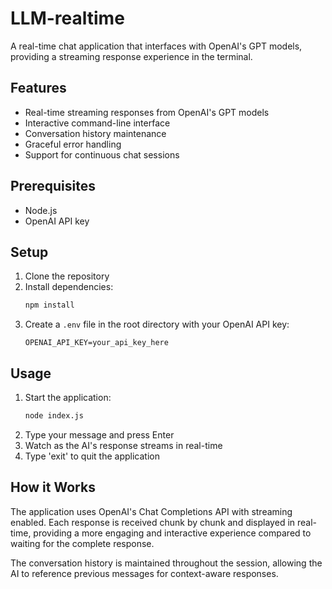 # LLM-realtime

A real-time chat application that interfaces with OpenAI's GPT models, providing a streaming response experience in the terminal.

## Features

- Real-time streaming responses from OpenAI's GPT models
- Interactive command-line interface
- Conversation history maintenance
- Graceful error handling
- Support for continuous chat sessions

## Prerequisites

- Node.js
- OpenAI API key

## Setup

1. Clone the repository
2. Install dependencies:
   ```bash
   npm install
   ```
3. Create a `.env` file in the root directory with your OpenAI API key:
   ```
   OPENAI_API_KEY=your_api_key_here
   ```

## Usage

1. Start the application:
   ```bash
   node index.js
   ```
2. Type your message and press Enter
3. Watch as the AI's response streams in real-time
4. Type 'exit' to quit the application

## How it Works

The application uses OpenAI's Chat Completions API with streaming enabled. Each response is received chunk by chunk and displayed in real-time, providing a more engaging and interactive experience compared to waiting for the complete response.

The conversation history is maintained throughout the session, allowing the AI to reference previous messages for context-aware responses.